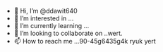 - 👋 Hi, I’m @ddawit640
- 👀 I’m interested in ...
- 🌱 I’m currently learning ...
- 💞️ I’m looking to collaborate on ..wert.
- 📫 How to reach me ...90-45g6435g4k ryuk
yert
<!---
ddawit640/ddawit640 is a ✨ special ✨ repository because its `README.md` (this file) appears on your GitHub profile.
You can click the Preview link to take a look at your changes.
--->
